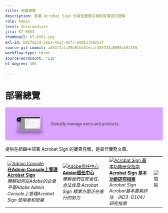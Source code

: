 ```yaml
---
title: 部署總覽
description: 部署 Acrobat Sign 的最佳實務文章和有價值的見解
role: Admin
level: Intermediate
jira: KT-6853
thumbnail: KT-6853.jpg
exl-id: b91fd23d-3aa3-4623-96f7-a00b3768251f
source-git-commit: ad54f7afa78b0fbb31eccf455723a8890cb92355
workflow-type: tm+mt
source-wordcount: '116'
ht-degree: 10%

---
```


# 部署總覽

![Sign 部署影像](assets/Hero-Deploy.png)

提供在組織中部署 Acrobat Sign 的寶貴見解，是最佳實務文章。

<table style="table-layout:fixed">
<tr>
  <td>
    <a href="https://helpx.adobe.com/tw/enterprise/using/adobe-sign-for-enterprise.html" target="_blank">
      <img alt="Admin Console" src="assets/Deploy_Admin.png" />
    </a>
    <div>
    <a href="https://helpx.adobe.com/tw/enterprise/using/adobe-sign-for-enterprise.html" target="_blank"><strong>在Admin Console上管理Acrobat Sign</strong></a>
    </div>
    <em>瞭解如何在Adobe的企業平臺Adobe Admin Console上管理Acrobat Sign 使用者和授權</em>
    <br>
  </td>
  <td>
    <a href="https://www.adobe.com/trust/document-cloud-security.html" target="_blank">
      <img alt="Adobe信任中心" src="assets/Deploy_Trust.png" />
    </a>
    <div>
    <a href="https://www.adobe.com/trust/document-cloud-security.html" target="_blank"><strong>Adobe信任中心</strong></a>
    </div>
    <em>瞭解我們在安全性、合法性及 Acrobat Sign 標準方面正在進行的努力</em>
    <br>
  </td>
  <td>
    <a href="assets/SignStudyGuide.pdf">
      <img alt="Acrobat Sign 基本功能研究指南" src="assets/SignStudyGuide.png" />
    </a>
    <div>
    <a href="assets/SignStudyGuide.pdf"><strong>Acrobat Sign 基本功能研究指南</strong></a>
    </div>
    <em>Acrobat Sign Acrobat基本要素評估 （AD3-D104） 研究指南</em>
    <br>
  </td>
  <td>
    <img alt="間隔" src="assets/Whitespacer.png" />
    <div>
    <br>
  </td>
</tr>
</table>
